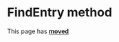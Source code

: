 # FindEntry method #

This page has [**moved**](https://lib-docs.delphidabbler.com/ResFile/1/API/TPJResourceFile-FindEntry)
